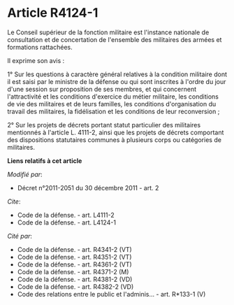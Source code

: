 # Article R4124-1

Le Conseil supérieur de la fonction militaire est l'instance nationale de consultation et de concertation de l'ensemble des
militaires des armées et formations rattachées. 

Il exprime son avis : 

1° Sur les questions à caractère général relatives à la condition militaire dont il est saisi par le ministre de la défense
ou qui sont inscrites à l'ordre du jour d'une session sur proposition de ses membres, et qui concernent l'attractivité et les
conditions d'exercice du métier militaire, les conditions de vie des militaires et de leurs familles, les conditions
d'organisation du travail des militaires, la fidélisation et les conditions de leur reconversion ;

2° Sur les projets de décrets portant statut particulier des militaires mentionnés à l'article L. 4111-2, ainsi que les
projets de décrets comportant des dispositions statutaires communes à plusieurs corps ou catégories de militaires.

**Liens relatifs à cet article**

_Modifié par_:

  - Décret n°2011-2051 du 30 décembre 2011 - art. 2

_Cite_:

  - Code de la défense. - art. L4111-2
  - Code de la défense. - art. L4124-1

_Cité par_:

  - Code de la défense. - art. R4341-2 (VT)
  - Code de la défense. - art. R4351-2 (VT)
  - Code de la défense. - art. R4361-2 (VT)
  - Code de la défense. - art. R4371-2 (M)
  - Code de la défense. - art. R4381-2 (VD)
  - Code de la défense. - art. R4382-2 (VD)
  - Code des relations entre le public et l'adminis... - art. R*133-1 (V)
